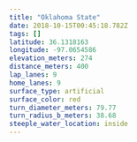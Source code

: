 ```yaml
---
title: "Oklahoma State"
date: 2018-10-15T00:45:18.782Z
tags: []
latitude: 36.1318163
longitude: -97.0654586
elevation_meters: 274
distance_meters: 400
lap_lanes: 9
home_lanes: 9
surface_type: artificial
surface_color: red
turn_diameter_meters: 79.77
turn_radius_b_meters: 38.68
steeple_water_location: inside
---
```

